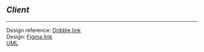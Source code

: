 ## _Client_
<hr/>

Design reference: [Dribble link](https://dribbble.com/shots/13789332-Swi-Social-App/attachments/5395493?mode=media) <br/>
Design: [Figma link](https://www.figma.com/file/zQQGu4N3mw7bvcbugD8OZX/Simple-Social-Network?node-id=0%3A1) <br/>
[UML](https://lucid.app/lucidchart/invitations/accept/c5272650-a309-4bb0-ad1d-21068e003f0c)





